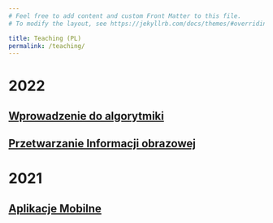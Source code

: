 ```yaml
---
# Feel free to add content and custom Front Matter to this file.
# To modify the layout, see https://jekyllrb.com/docs/themes/#overriding-theme-defaults

title: Teaching (PL)
permalink: /teaching/
---
```

# 2022
## [Wprowadzenie do algorytmiki](courses/2022/wda.md)

## [Przetwarzanie Informacji obrazowej](courses/2022/pio.md)


# 2021
## [Aplikacje Mobilne](courses/2021/am.md)
